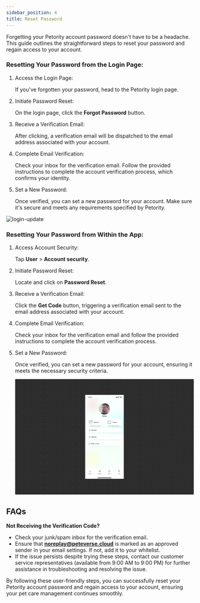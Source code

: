 ```yaml
---
sidebar_position: 4
title: Reset Password
---
```


Forgetting your Petority account password doesn't have to be a headache. This guide outlines the straightforward steps to reset your password and regain access to your account.
### Resetting Your Password from the Login Page:
1. Access the Login Page:

    If you've forgotten your password, head to the Petority login page.
2. Initiate Password Reset:

    On the login page, click the **Forgot Password** button.
3. Receive a Verification Email:

    After clicking, a verification email will be dispatched to the email address associated with your account.
4. Complete Email Verification:

    Check your inbox for the verification email. Follow the provided instructions to complete the account verification process, which confirms your identity.
5. Set a New Password:

    Once verified, you can set a new password for your account. Make sure it's secure and meets any requirements specified by Petority.

![login-update](/img/manage-account/Password-reset1.gif)

### Resetting Your Password from Within the App:
1. Access Account Security:

    Tap **User** > **Account security**.
2. Initiate Password Reset:

    Locate and click on **Password Reset**.
3. Receive a Verification Email:

    Click the **Get Code** button, triggering a verification email sent to the email address associated with your account.
4. Complete Email Verification:

    Check your inbox for the verification email and follow the provided instructions to complete the account verification process.
5. Set a New Password:

    Once verified, you can set a new password for your account, ensuring it meets the necessary security criteria.

    ![user update](/img/manage-account/Password-Reset2.gif)

## FAQs
**Not Receiving the Verification Code?**
+ Check your junk/spam inbox for the verification email.
+ Ensure that **noreplay@peteverse.cloud** is marked as an approved sender in your email settings. If not, add it to your whitelist.
+ If the issue persists despite trying these steps, contact our customer service representatives (available from 9:00 AM to 9:00 PM) for further assistance in troubleshooting and resolving the issue.

By following these user-friendly steps, you can successfully reset your Petority account password and regain access to your account, ensuring your pet care management continues smoothly.
